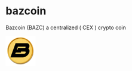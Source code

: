# bazcoin
Bazcoin (BAZC) a centralized ( CEX ) crypto coin

<img src="https://github.com/sourcecode347/bazcoin/blob/main/logo.png" style="width:80px;height:auto;"/>
